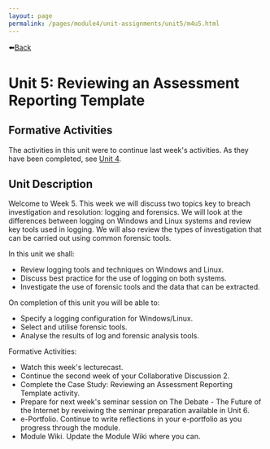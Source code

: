 ```yaml
---
layout: page
permalink: /pages/module4/unit-assignments/unit5/m4u5.html
---
```


⬅️[Back](/pages/module4.html)

# Unit 5: Reviewing an Assessment Reporting Template

## Formative Activities

The activities in this unit were to continue last week's activities. As they have been completed, see [Unit 4](/pages/module4/unit-assignments/unit4/m4u4.html).

## Unit Description


Welcome to Week 5. This week we will discuss two topics key to breach investigation and resolution: logging and forensics. We will look at the differences between logging on Windows and Linux systems and review key tools used in logging. We will also review the types of investigation that can be carried out using common forensic tools.

In this unit we shall:
- Review logging tools and techniques on Windows and Linux.
- Discuss best practice for the use of logging on both systems.
- Investigate the use of forensic tools and the data that can be extracted.

On completion of this unit you will be able to:
- Specify a logging configuration for Windows/Linux.
- Select and utilise forensic tools.
- Analyse the results of log and forensic analysis tools.

Formative Activities:
- Watch this week's lecturecast.
- Continue the second week of your Collaborative Discussion 2.
- Complete the Case Study: Reviewing an Assessment Reporting Template activity.
- Prepare for next week's seminar session on The Debate - The Future of the Internet by reveiwing the seminar preparation available in Unit 6.
- e-Portfolio. Continue to write reflections in your e-portfolio as you progress through the module.
- Module Wiki. Update the Module Wiki where you can.
